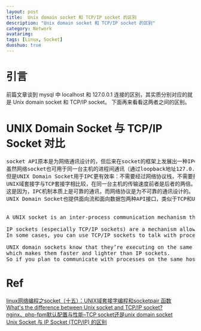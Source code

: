 ```yaml
---
layout: post
title:  Unix domain socket 和 TCP/IP socket 的区别
description: "Unix domain socket 和 TCP/IP socket 的区别"
category: Network
avatarimg:
tags: [Linux, Socket]
duoshuo: true
---
```


# 引言
前篇文章谈到 mysql 中 localhost 和 127.0.0.1 连接的区别，其实质分别对应的就是 Unix domain socket 和 TCP/IP socket。
下面再来看看这两者之间的区别。  

# UNIX Domain Socket 与 TCP/IP Socket 对比
<pre>
socket API原本是为网络通讯设计的，但后来在socket的框架上发展出一种IPC机制，就是UNIX Domain Socket。
虽然网络socket也可用于同一台主机的进程间通讯（通过loopback地址127.0.0.1），
但是UNIX Domain Socket用于IPC更有效率：不需要经过网络协议栈，不需要打包拆包、计算校验和、维护序号和应答等，只是将应用层数据从一个进程拷贝到另一个进程。
UNIX域套接字与TCP套接字相比较，在同一台主机的传输速度前者是后者的两倍。
这是因为，IPC机制本质上是可靠的通讯，而网络协议是为不可靠的通讯设计的。
UNIX Domain Socket也提供面向流和面向数据包两种API接口，类似于TCP和UDP，但是面向消息的UNIX Domain Socket也是可靠的，消息既不会丢失也不会顺序错乱。


A UNIX socket is an inter-process communication mechanism that allows bidirectional data exchange between processes running on the same machine.

IP sockets (especially TCP/IP sockets) are a mechanism allowing communication between processes over the network. 
In some cases, you can use TCP/IP sockets to talk with processes running on the same computer (by using the loopback interface).

UNIX domain sockets know that they’re executing on the same system, so they can avoid some checks and operations (like routing); 
which makes them faster and lighter than IP sockets. 
So if you plan to communicate with processes on the same host, this is a better option than IP sockets.
</pre>	

# Ref
[linux网络编程之socket（十五）：UNIX域套接字编程和socketpair 函数](http://blog.csdn.net/jnu_simba/article/details/9079359)  
[What's the difference between Unix socket and TCP/IP socket?](http://serverfault.com/questions/124517/whats-the-difference-between-unix-socket-and-tcp-ip-socket)  
[nginx、php-fpm默认配置与性能–TCP socket还是unix domain socket](https://www.cnxct.com/default-configuration-and-performance-of-nginx-phpfpm-and-tcp-socket-or-unix-domain-socket/)  
[Unix Socket 与 IP Socket (TCP/IP) 的区别](http://coseylee.com/2012-04-13-unix-socket-ip-vs-ip-socket.html)  

